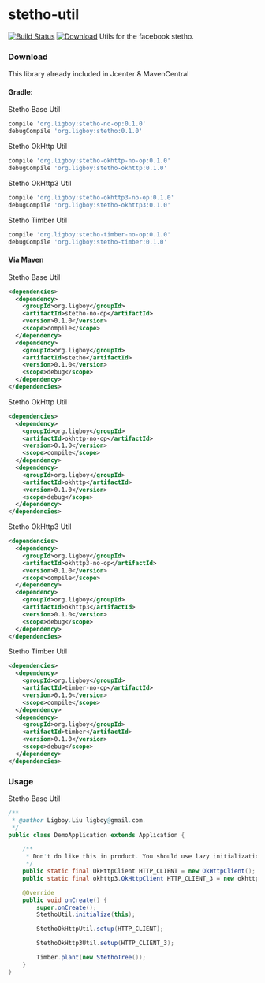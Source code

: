# stetho-util  
[![Build Status](https://travis-ci.org/ligboy/stetho-util.svg?branch=master)](https://travis-ci.org/ligboy/stetho-util)
[![Download](https://api.bintray.com/packages/ligboy/maven/stetho-util/images/download.svg)](https://bintray.com/ligboy/maven/stetho-util/_latestVersion)
Utils for the facebook stetho.
### Download
This library already included in Jcenter & MavenCentral
#### Gradle:
Stetho Base Util
```groovy
compile 'org.ligboy:stetho-no-op:0.1.0'
debugCompile 'org.ligboy:stetho:0.1.0'
```
Stetho OkHttp Util
```groovy
compile 'org.ligboy:stetho-okhttp-no-op:0.1.0'
debugCompile 'org.ligboy:stetho-okhttp:0.1.0'
```
Stetho OkHttp3 Util
```groovy
compile 'org.ligboy:stetho-okhttp3-no-op:0.1.0'
debugCompile 'org.ligboy:stetho-okhttp3:0.1.0'
```
Stetho Timber Util
```groovy
compile 'org.ligboy:stetho-timber-no-op:0.1.0'
debugCompile 'org.ligboy:stetho-timber:0.1.0'
```
#### Via Maven
Stetho Base Util
```xml
<dependencies>
  <dependency>
    <groupId>org.ligboy</groupId>
    <artifactId>stetho-no-op</artifactId>
    <version>0.1.0</version>
    <scope>compile</scope>
  </dependency>
  <dependency>
    <groupId>org.ligboy</groupId>
    <artifactId>stetho</artifactId>
    <version>0.1.0</version>
    <scope>debug</scope>
  </dependency>
</dependencies>
```
Stetho OkHttp Util
```xml
<dependencies>
  <dependency>
    <groupId>org.ligboy</groupId>
    <artifactId>okhttp-no-op</artifactId>
    <version>0.1.0</version>
    <scope>compile</scope>
  </dependency>
  <dependency>
    <groupId>org.ligboy</groupId>
    <artifactId>okhttp</artifactId>
    <version>0.1.0</version>
    <scope>debug</scope>
  </dependency>
</dependencies>
```
Stetho OkHttp3 Util
```xml
<dependencies>
  <dependency>
    <groupId>org.ligboy</groupId>
    <artifactId>okhttp3-no-op</artifactId>
    <version>0.1.0</version>
    <scope>compile</scope>
  </dependency>
  <dependency>
    <groupId>org.ligboy</groupId>
    <artifactId>okhttp3</artifactId>
    <version>0.1.0</version>
    <scope>debug</scope>
  </dependency>
</dependencies>
```
Stetho Timber Util
```xml
<dependencies>
  <dependency>
    <groupId>org.ligboy</groupId>
    <artifactId>timber-no-op</artifactId>
    <version>0.1.0</version>
    <scope>compile</scope>
  </dependency>
  <dependency>
    <groupId>org.ligboy</groupId>
    <artifactId>timber</artifactId>
    <version>0.1.0</version>
    <scope>debug</scope>
  </dependency>
</dependencies>
```

### Usage
Stetho Base Util
```java
/**
 * @author Ligboy.Liu ligboy@gmail.com.
 */
public class DemoApplication extends Application {

    /**
     * Don't do like this in product. You should use lazy initialization.
     */
    public static final OkHttpClient HTTP_CLIENT = new OkHttpClient();
    public static final okhttp3.OkHttpClient HTTP_CLIENT_3 = new okhttp3.OkHttpClient();

    @Override
    public void onCreate() {
        super.onCreate();
        StethoUtil.initialize(this);

        StethoOkHttpUtil.setup(HTTP_CLIENT);

        StethoOkHttp3Util.setup(HTTP_CLIENT_3);

        Timber.plant(new StethoTree());
    }
}
```